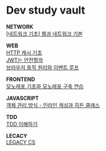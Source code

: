 # Dev study vault

**NETWORK**<br>
[[네트워크 기초] 웹과 네트워크 기본](/qdd/NETWORK/[네트워크%20기초]%20웹과%20네트워크%20기본.md)<br>

**WEB**<br>
[HTTP 캐시 기초](/qdd/WEB/HTTP%20캐시%20기초.md)<br>
[JWT는 안전할까](/qdd/WEB/JWT는%20안전할까.md)<br>
[브라우저 동작 원리와 이벤트 루프](/qdd/WEB/브라우저%20동작%20원리와%20이벤트%20루프.md)<br>

**FRONTEND**<br>
[모노레포 기초와 모노레포 구축 연습](/qdd/FRONTEND/모노레포%20기초와%20모노레포%20구축%20연습.md)<br>

**JAVASCRIPT**<br>
[객체 관리 방식 - 인라인 캐싱과 히든 클래스](/qdd/JAVASCRIPT/객체%20관리%20방식%20-%20인라인%20캐싱과%20히든%20클래스.md)<br>

**TDD**<br>
[TDD 이해하기](/qdd/TEST-DRIVEN-DEVELOPMENT/TDD%20이해하기.md)<br>

**LECACY**<br>
[LEGACY CS](/qdd/LEGACY_CS/)<br>
